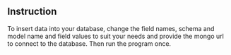 ## Instruction
To insert data into your database, change the field names, schema and model name and field values to suit your needs and provide the mongo url to connect to the database. Then run the program once.
